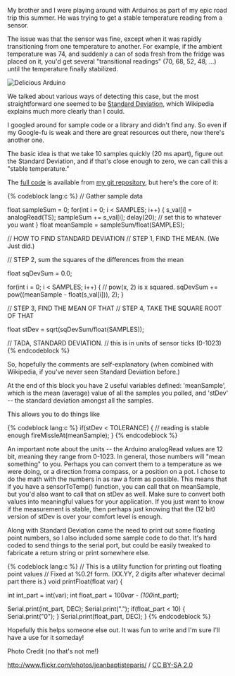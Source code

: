 <!--
.. title: Standard Deviation with Arduino
.. date: 2009/10/24 13:37
.. slug: index
.. tags:
.. link:
.. description:
-->

My brother and I were playing around with Arduinos as part of my epic road trip this summer. He was trying to get a stable temperature reading from a sensor.

The issue was that the sensor was fine, except when it was rapidly transitioning from one temperature to another. For example, if the ambient temperature was 74, and suddenly a can of soda fresh from the fridge was placed on it, you'd get several "transitional readings" (70, 68, 52, 48, ...) until the temperature finally stabilized.

![Delicious Arduino](/images/119421176_e1c82c8298-300x199.jpg "Delicious Arduino")

We talked about various ways of detecting this case, but the most straightforward one seemed to be [Standard Deviation](http://en.wikipedia.org/wiki/Standard_Deviation), which Wikipedia explains much more clearly than I could.

I googled around for sample code or a library and didn't find any. So even if my Google-fu is weak and there are great resources out there, now there's another one.

The basic idea is that we take 10 samples quickly (20 ms apart), figure out the Standard Deviation, and if that's close enough to zero, we can call this a "stable temperature."

The [full code](http://hub.serialized.net/gitweb/?p=arduino.git;a=blob_plain;f=Standard_Deviation/Standard_Deviation.pde;hb=HEAD) is available from [my git repository](http://hub.serialized.net/gitweb/), but here's the core of it:

{% codeblock lang:c %}
  // Gather sample data

  float sampleSum = 0;
  for(int i = 0; i < SAMPLES; i++) {
    s_val[i] = analogRead(TS);
    sampleSum += s_val[i];
    delay(20); // set this to whatever you want
  }
  float meanSample = sampleSum/float(SAMPLES);

  // HOW TO FIND STANDARD DEVIATION
  // STEP 1, FIND THE MEAN. (We Just did.)

  // STEP 2, sum the squares of the differences from the mean

  float sqDevSum = 0.0;

  for(int i = 0; i < SAMPLES; i++) {
    // pow(x, 2) is x squared.
    sqDevSum += pow((meanSample - float(s_val[i])), 2);
  }

  // STEP 3, FIND THE MEAN OF THAT
  // STEP 4, TAKE THE SQUARE ROOT OF THAT

  float stDev = sqrt(sqDevSum/float(SAMPLES));

  // TADA, STANDARD DEVIATION.
  // this is in units of sensor ticks (0-1023)
{% endcodeblock %}


So, hopefully the comments are self-explanatory (when combined with Wikipedia, if you've never seen Standard Deviation before.)

At the end of this block you have 2 useful variables defined: 'meanSample', which is the mean (average) value of all the samples you polled, and 'stDev' -- the standard deviation amongst all the samples.

This allows you to do things like

{% codeblock lang:c %}
if(stDev < TOLERANCE) {
    // reading is stable enough
    fireMissleAt(meanSample);
}
{% endcodeblock %}

An important note about the units -- the Arduino analogRead values are 12 bit, meaning they range from 0-1023.
In general, those numbers will "mean something" to you. Perhaps you can convert them to a temperature as we were doing, or a direction froma  compass, or a position on a pot. I chose to do the math with the numbers in as raw a form as possible. This means that if you have a sensorToTemp() function, you can call that on meanSample, but you'd also want to call that on stDev as well. Make sure to
convert both values into meaningful values for your application. If you just want to know if the measurement is stable, then perhaps just knowing that the (12 bit) version of stDev is over your comfort level is enough.

Along with Standard Deviation came the need to print out some floating point numbers, so I also included some sample code to do that.
It's hard coded to send things to the serial port, but could be easily tweaked to fabricate a return string or print somewhere else.

{% codeblock lang:c %}
// This is a utility function for printing out floating point values
// Fixed at %0.2f form. (XX.YY, 2 digits after whatever decimal part there is.)
void printFloat(float var) {

  int int_part = int(var);
  int float_part = 100*var - (100*int_part);

  Serial.print(int_part, DEC);
  Serial.print(".");
  if(float_part < 10) {
    Serial.print("0");
  }
  Serial.print(float_part, DEC);
}
{% endcodeblock %}

Hopefully this helps someone else out. It was fun to write and I'm sure I'll have a use for it someday!

Photo Credit (no that's not me!) 

<div xmlns:cc="http://creativecommons.org/ns#" about="http://www.flickr.com/photos/jeanbaptisteparis/119421176/"><a rel="cc:attributionURL" href="http://www.flickr.com/photos/jeanbaptisteparis/">http://www.flickr.com/photos/jeanbaptisteparis/</a> / <a rel="license" href="http://creativecommons.org/licenses/by-sa/2.0/">CC BY-SA 2.0</a></div>
